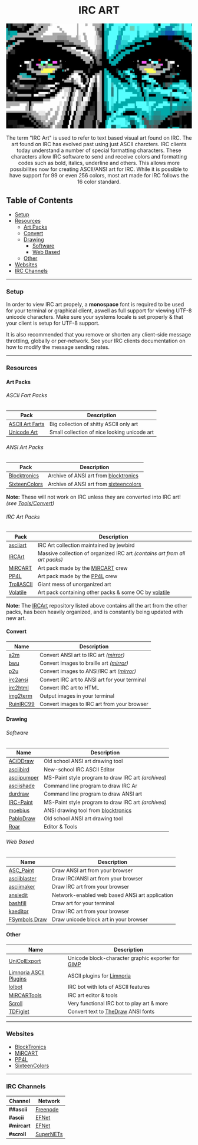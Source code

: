 <h1 align="center">IRC ART</h1>

<p align="center">
	<img src=".screens/acid.png"/>
</p>

<p align="center">
The term "IRC Art" is used to refer to text based visual art found on IRC. The art found on IRC has evolved past using just ASCII charcters. IRC clients today understand a number of special formatting characters. These characters allow IRC software to send and receive colors and formatting codes such as bold, italics, underline and others. This allows more possibilites now for creating ASCII/ANSI art for IRC. While it is possible to have support for 99 or even 256 colors, most art made for IRC follows the 16 color standard.
</p>

## Table of Contents
- [Setup](#setup)
- [Resources](#resources)
  - [Art Packs](#art-packs)
  - [Convert](#convert)
  - [Drawing](#drawing)
    - [Software](#software)
    - [Web Based](#web-based)
  - [Other](#other)
- [Websites](#websites)
- [IRC Channels](#irc-channels)

***

### Setup
In order to view IRC art propely, a **monospace** font is required to be used for your terminal or graphical client, aswell as full support for viewing UTF-8 unicode characters. Make sure your systems locale is set properly & that your client is setup for UTF-8 support.

It is also recommended that you remove or shorten any client-side message throttling, globally or per-network. See your IRC clients documentation on how to modify the message sending rates.

***

### Resources
#### Art Packs

###### ASCII Fart Packs
| Pack                                                          | Description                                  |
| ------------------------------------------------------------- | -------------------------------------------- |
| [ASCII Art Farts](http://www.asciiartfarts.com)               | Big collection of shitty ASCII only art      |
| [Unicode Art](http://xahlee.info/comp/unicode_ascii_art.html) | Small collection of nice looking unicode art |

###### ANSI Art Packs
| Pack                                                                    | Description                                                         |
| ----------------------------------------------------------------------- | ------------------------------------------------------------------- |
| [Blocktronics](https://github.com/blocktronics/artpacks)                | Archive of ANSI art from [blocktronics](http://blocktronics.org/)   |
| [SixteenColors](https://github.com/sixteencolors/sixteencolors-archive) | Archive of ANSI art from [sixteencolors](http://sixteencolors.net/) |

**Note:** These will not work on IRC unless they are converted into IRC art! *(see [Tools/Convert](#convert))*

###### IRC Art Packs
| Pack                                                         | Description                                                                   |
| ------------------------------------------------------------ | ----------------------------------------------------------------------------- |
| [asciiart](https://github.com/birdneststream/asciiart)       | IRC Art collection maintained by jewbird                                      |
| [IRCArt](https://github.com/ircart/ircart)                   | Massive collection of organized IRC art *(contains art from all art packs)*   |
| [MiRCART](https://mircart.org/)                              | Art pack made by the [MiRCART](https://mircart.org/) crew                     |
| [PP4L](http://wepump.in/ascii/)                              | Art pack made by the [PP4L](http://wepump.in/) crew                           |
| [TrollASCII](https://github.com/jakkm3n/trollascii)          | Giant mess of unorganized art                                                 |
| [Volatile](https://git.volatile.bz/cgit/wowaname/ascii-art/) | Art pack containing other packs & some OC by [volatile](https://volatile.bz/) |

**Note:** The [IRCArt](https://github.com/ircart/ircart) repository listed above contains all the art from the other packs, has been heavily organized, and is constantly being updated with new art.

#### Convert
| Name                                            | Description                                                                                                    |
| ----------------------------------------------- | -------------------------------------------------------------------------------------------------------------- |
| [a2m](https://github.com/tat3r/a2m)             | Convert ANSI art to IRC art    *([mirror](https://github.com/internet-relay-chat/random/tree/master/art/a2m))* |
| [bwu](https://git.trollforge.org/bwu/)          | Convert images to braille art  *([mirror](https://github.com/internet-relay-chat/random/tree/master/art/bwu))* |
| [p2u](https://git.trollforge.org/p2u/)          | Convert images to ANSI/IRC art *([mirror](https://github.com/internet-relay-chat/random/tree/master/art/p2u))* |
| [irc2ansi](https://github.com/timb/irc2ansi)    | Convert IRC art to ANSI art for your terminal                                                                  |
| [irc2html](https://ircart.github.io/irc2html/)  | Convert IRC art to HTML                                                                                        |
| [img2term](https://github.com/wwared/img2term)  | Output images in your terminal                                                                                 |
| [RuinIRC99](https://ruinirc99.firebaseapp.com/) | Convert images to IRC art from your browser                                                                    |

#### Drawing
###### Software
| Name                                                 | Description                                                      |
| ---------------------------------------------------- | ---------------------------------------------------------------- |
| [ACiDDraw](http://www.acid.org/apps/apps.html)       | Old school ANSI art drawing tool                                 |
| [asciibird](https://github.com/hughbord/asciibird)   | New-school IRC ASCII Editor                                      |
| [asciipumper](https://github.com/ircart/asciipumper) | MS-Paint style program to draw IRC art *(archived)*              |
| [asciishade](https://github.com/mikedesu/asciishade) | Command line program to draw IRC Ar                              |
| [durdraw](https://github.com/cmang/durdraw)          | Command line program to draw ANSI art                            |
| [IRC-Paint](https://github.com/wwared/IRC-Paint)     | MS-Paint style program to draw IRC art *(archived)*              |
| [moebius](https://github.com/blocktronics/moebius)   | ANSI drawing tool from [blocktronics](https://blocktronics.org/) |
| [PabloDraw](http://picoe.ca/products/pablodraw/)     | Old school ANSI art drawing tool                                 |
| [Roar](https://github.com/lalbornoz/roar)            | Editor & Tools                                                   |

###### Web Based
| Name                                                | Description                                    |
| --------------------------------------------------- | ---------------------------------------------- |
| [ASC_Paint](https://asc-paint.glitch.me/)           | Draw ANSI art from your browser                |
| [asciiblaster](https://asdf.us/asciiblaster/)       | Draw IRC/ANSI art from your browser            |
| [asciimaker](https://ircart.github.io/asciimaker/)  | Draw IRC art from your browser                 |
| [ansiedit](https://github.com/andyherbert/ansiedit) | Network-enabled web based ANSi art application |
| [bashfill](https://max.io/bash.html)                | Draw art for your terminal                     |
| [kaeditor](https://www.roarie.cat/kaeditor/)        | Draw IRC art from your browser                 |
| [FSymbols Draw](https://fsymbols.com/draw/)         | Draw unicode block art in your browser         |

#### Other
| Name                                                                                    | Description                                                                        |
| --------------------------------------------------------------------------------------- | ---------------------------------------------------------------------------------- |
| [UniColExport](https://github.com/klopsi/unicolexport)                                  | Unicode block-character graphic exporter for [GIMP](https://www.gimp.org/)         |
| [Limnoria ASCII Plugins](https://github.com/oddluck/limnoria-plugins/tree/master/ASCII) | ASCII plugins for [Limnoria](https://github.com/ProgVal/Limnoria)                  |
| [lolbot](https://github.com/knivey/lolbot)                                              | IRC bot with lots of ASCII features                                                |
| [MiRCARTools](https://github.com/lalbornoz/MiRCARTools)                                 | IRC art editor & tools                                                             |
| [Scroll](https://github.com/ircart/scroll)                                              | Very functional IRC bot to play art & more                                         |
| [TDFiglet](https://github.com/tat3r/tdfiglet)                                           | Convert text to [TheDraw](https://www.roysac.com/thedrawfonts-tdf.html) ANSI fonts |

***

### Websites
- [BlockTronics](http://blocktronics.org/)
- [MiRCART](https://mircart.org/)
- [PP4L](http://wepump.in/)
- [SixteenColors](https://16colo.rs/)

***

### IRC Channels
| Channel      | Network                             |
| ------------ | ----------------------------------- |
| **##ascii**  | [Freenode](https://freenode.net/)   |
| **#ascii**   | [EFNet](http://efnet.org/)          |
| **#mircart** | [EFNet](http://efnet.org/)          |
| **#scroll**  | [SuperNETs](https://supernets.org/) |